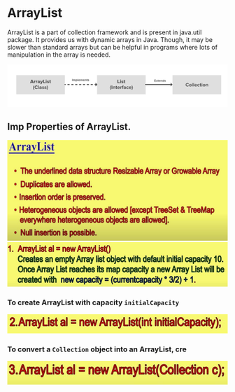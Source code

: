 # ArrayList
ArrayList is a part of collection framework and is present in java.util package. It provides us with dynamic arrays in Java. Though, it may be slower than standard arrays but can be helpful in programs where lots of manipulation in the array is needed.

![](images/ArrayList.png)

## Imp Properties of ArrayList.

![](images/Array_List_Durga1.JPG)
![](images/Array_List_Durga2.JPG)

### To create ArrayList with capacity `initialCapacity`

![](images/Array_List_Durga3.JPG)

### To convert a `Collection` object into an ArrayList, cre

![](images/Array_List_Durga4.JPG)
